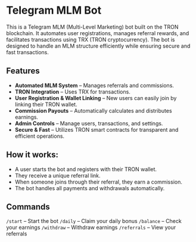 # Telegram MLM Bot

This is a Telegram MLM (Multi-Level Marketing) bot built on the TRON blockchain. It automates user registrations, manages referral rewards, and facilitates transactions using TRX (TRON cryptocurrency). The bot is designed to handle an MLM structure efficiently while ensuring secure and fast transactions.

## Features

- **Automated MLM System** – Manages referrals and commissions.
- **TRON Integration** – Uses TRX for transactions.
- **User Registration & Wallet Linking** – New users can easily join by linking their TRON wallet.
- **Commission Payouts** – Automatically calculates and distributes earnings.
- **Admin Controls** – Manage users, transactions, and settings.
- **Secure & Fast** – Utilizes TRON smart contracts for transparent and efficient operations.

## How it works:
- A user starts the bot and registers with their TRON wallet.
- They receive a unique referral link.
- When someone joins through their referral, they earn a commission.
- The bot handles all payments and withdrawals automatically.

## Commands
`/start` – Start the bot
`/daily` – Claim your daily bonus
`/balance` – Check your earnings
`/withdraw` – Withdraw earnings
`/referrals` – View your referrals

